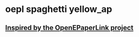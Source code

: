 # oepl spaghetti yellow_ap
## [Inspired by the OpenEPaperLink project](https://github.com/OpenEPaperLink/OpenEPaperLink/blob/master/README.md)

